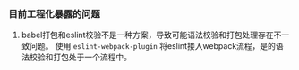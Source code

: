 ### 目前工程化暴露的问题

1. babel打包和eslint校验不是一种方案，导致可能语法校验和打包处理存在不一致问题。
使用 `eslint-webpack-plugin` 将eslint接入webpack流程，是的语法校验和打包处于一个流程中。